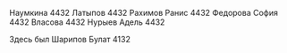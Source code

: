Наумкина 4432
Латыпов 4432
Рахимов Ранис 4432
Федорова София 4432 
Власова 4432
Нурыев Адель 4432

Здесь был Шарипов Булат 4132

